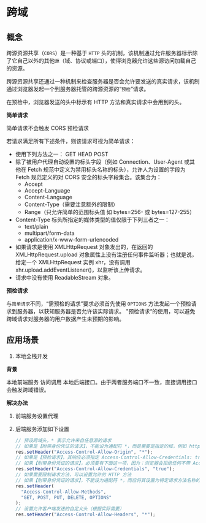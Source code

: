 # 跨域

## 概念

跨源资源共享（`CORS`）是一种基于 `HTTP` 头的机制，该机制通过允许服务器标示除了它自己以外的其他`源`（域、协议或端口），使得浏览器允许这些源访问加载自己的资源。

跨源资源共享还通过一种机制来检查服务器是否会允许要发送的真实请求，该机制通过浏览器发起一个到服务器托管的跨源资源的“`预检`”请求。

在预检中，浏览器发送的头中标示有 HTTP 方法和真实请求中会用到的头。

**简单请求**

简单请求不会触发 CORS 预检请求

若请求满足所有下述条件，则该请求可视为简单请求：

- 使用下列方法之一：
  GET
  HEAD
  POST
- 除了被用户代理自动设置的标头字段（例如 Connection、User-Agent 或其他在 Fetch 规范中定义为禁用标头名称的标头），允许人为设置的字段为 Fetch 规范定义的对 CORS 安全的标头字段集合。该集合为：
  - Accept
  - Accept-Language
  - Content-Language
  - Content-Type（需要注意额外的限制）
  - Range（只允许简单的范围标头值 如 bytes=256- 或 bytes=127-255）
- Content-Type 标头所指定的媒体类型的值仅限于下列三者之一：
  - text/plain
  - multipart/form-data
  - application/x-www-form-urlencoded
- 如果请求是使用 XMLHttpRequest 对象发出的，在返回的 XMLHttpRequest.upload 对象属性上没有注册任何事件监听器；也就是说，给定一个 XMLHttpRequest 实例 xhr，没有调用 xhr.upload.addEventListener()，以监听该上传请求。
- 请求中没有使用 ReadableStream 对象。

**预检请求**

与`简单请求`不同，“需预检的请求”要求必须首先使用 `OPTIONS` 方法发起一个预检请求到服务器，以获知服务器是否允许该实际请求。
"预检请求“的使用，可以避免跨域请求对服务器的用户数据产生未预期的影响。

## 应用场景

1. 本地全栈开发

**背景**

本地前端服务 访问调用 本地后端接口。由于两者服务端口不一致，直接调用接口会触发跨域错误。

**解决办法**

1.  前端服务设置代理
2.  后端服务添加如下设置

    ```js
    // 预设跨域头，* 表示允许来自任意源的请求
    // 如果是【附带身份凭证的请求】，不能设为通配符 *，而是需要是指定的域，例如 https://example.com
    res.setHeader("Access-Control-Allow-Origin", "*");
    // 如果是【预检请求】，其响应必须指定 Access-Control-Allow-Credentials: true 来表明可以携带凭据进行实际的请求
    // 如果【附带身份凭证的请求】，必须要有下面这一项，因为：浏览器会拒绝任何不带 Access-Control-Allow-Credentials: true 标头的响应，且不会把响应提供给调用的网页内容
    res.setHeader("Access-Control-Allow-Credentials", "true");
    // 如果需要限制请求方法，可以设置允许的 HTTP 方法
    // 如果【附带身份凭证的请求】，不能设为通配符 *，而应将其设置为特定请求方法名称的列表
    res.setHeader(
      "Access-Control-Allow-Methods",
      "GET, POST, PUT, DELETE, OPTIONS"
    );
    // 设置允许客户端发送的自定义头（根据实际需要）
    res.setHeader("Access-Control-Allow-Headers", "*");
    ```
